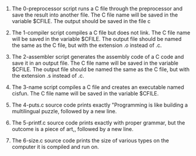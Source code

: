 1. The 0-preprocessor script runs a C file through the preprocessor and save the result into another file. The C file name will be saved in the variable $CFILE. The output should be saved in the file c

2. The 1-compiler script compiles a C file but does not link. The C file name will be saved in the variable $CFILE. The output file should be named the same as the C file, but with the extension .o instead of .c.

3. The 2-assembler script generates the assembly code of a C code and save it in an output file.
The C file name will be saved in the variable $CFILE. The output file should be named the same as the C file, but with the extension .s instead of .c.

4. The 3-name script compiles a C file and creates an executable named cisfun. The C file name will be saved in the variable $CFILE.

5. The 4-puts.c source code prints exactly "Programming is like building a multilingual puzzle, followed by a new line.

6. The 5-printf.c source code prints exactly with proper grammar, but the outcome is a piece of art,, followed by a new line.

7. The 6-size.c source code prints the size of various types on the computer it is compiled and run on.
